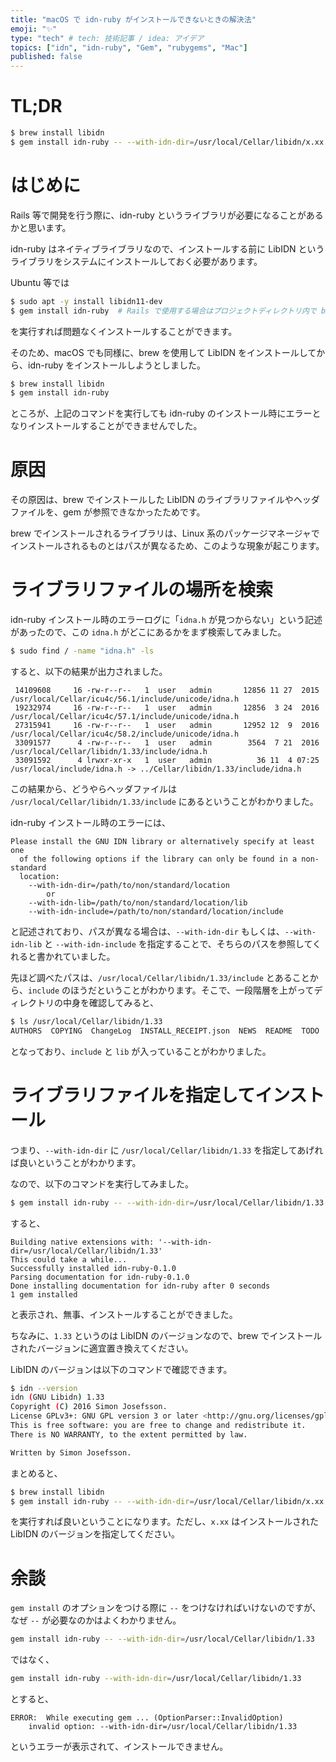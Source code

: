 ```yaml
---
title: "macOS で idn-ruby がインストールできないときの解決法"
emoji: "✨"
type: "tech" # tech: 技術記事 / idea: アイデア
topics: ["idn", "idn-ruby", "Gem", "rubygems", "Mac"]
published: false
---
```


# TL;DR

```bash
$ brew install libidn
$ gem install idn-ruby -- --with-idn-dir=/usr/local/Cellar/libidn/x.xx  # x.xx は LibIDN のバージョン
```

# はじめに
Rails 等で開発を行う際に、idn-ruby というライブラリが必要になることがあるかと思います。

idn-ruby はネイティブライブラリなので、インストールする前に LibIDN というライブラリをシステムにインストールしておく必要があります。

Ubuntu 等では

```bash
$ sudo apt -y install libidn11-dev
$ gem install idn-ruby  # Rails で使用する場合はプロジェクトディレクトリ内で bundle install
```

を実行すれば問題なくインストールすることができます。

そのため、macOS でも同様に、brew を使用して LibIDN をインストールしてから、idn-ruby をインストールしようとしました。

```bash
$ brew install libidn
$ gem install idn-ruby
```

ところが、上記のコマンドを実行しても idn-ruby のインストール時にエラーとなりインストールすることができませんでした。

# 原因
その原因は、brew でインストールした LibIDN のライブラリファイルやヘッダファイルを、gem が参照できなかったためです。

brew でインストールされるライブラリは、Linux 系のパッケージマネージャでインストールされるものとはパスが異なるため、このような現象が起こります。

# ライブラリファイルの場所を検索
idn-ruby インストール時のエラーログに「`idna.h` が見つからない」という記述があったので、この `idna.h` がどこにあるかをまず検索してみました。

```bash
$ sudo find / -name "idna.h" -ls
```

すると、以下の結果が出力されました。

```
 14109608     16 -rw-r--r--   1  user   admin       12856 11 27  2015 /usr/local/Cellar/icu4c/56.1/include/unicode/idna.h
 19232974     16 -rw-r--r--   1  user   admin       12856  3 24  2016 /usr/local/Cellar/icu4c/57.1/include/unicode/idna.h
 27315941     16 -rw-r--r--   1  user   admin       12952 12  9  2016 /usr/local/Cellar/icu4c/58.2/include/unicode/idna.h
 33091577      4 -rw-r--r--   1  user   admin        3564  7 21  2016 /usr/local/Cellar/libidn/1.33/include/idna.h
 33091592      4 lrwxr-xr-x   1  user   admin          36 11  4 07:25 /usr/local/include/idna.h -> ../Cellar/libidn/1.33/include/idna.h
```

この結果から、どうやらヘッダファイルは `/usr/local/Cellar/libidn/1.33/include` にあるということがわかりました。

idn-ruby インストール時のエラーには、

```
Please install the GNU IDN library or alternatively specify at least one
  of the following options if the library can only be found in a non-standard
  location:
    --with-idn-dir=/path/to/non/standard/location
        or
    --with-idn-lib=/path/to/non/standard/location/lib
    --with-idn-include=/path/to/non/standard/location/include
```

と記述されており、パスが異なる場合は、`--with-idn-dir` もしくは、`--with-idn-lib` と `--with-idn-include` を指定することで、そちらのパスを参照してくれると書かれていました。

先ほど調べたパスは、`/usr/local/Cellar/libidn/1.33/include` とあることから、`include` のほうだということがわかります。そこで、一段階層を上がってディレクトリの中身を確認してみると、

```bash
$ ls /usr/local/Cellar/libidn/1.33
AUTHORS  COPYING  ChangeLog  INSTALL_RECEIPT.json  NEWS  README  TODO  bin  include  lib  share
```

となっており、`include` と `lib` が入っていることがわかりました。

# ライブラリファイルを指定してインストール
つまり、`--with-idn-dir` に `/usr/local/Cellar/libidn/1.33` を指定してあげれば良いということがわかります。

なので、以下のコマンドを実行してみました。

```bash
$ gem install idn-ruby -- --with-idn-dir=/usr/local/Cellar/libidn/1.33
```

すると、

```
Building native extensions with: '--with-idn-dir=/usr/local/Cellar/libidn/1.33'
This could take a while...
Successfully installed idn-ruby-0.1.0
Parsing documentation for idn-ruby-0.1.0
Done installing documentation for idn-ruby after 0 seconds
1 gem installed
```

と表示され、無事、インストールすることができました。

ちなみに、`1.33` というのは LibIDN のバージョンなので、brew でインストールされたバージョンに適宜置き換えてください。

LibIDN のバージョンは以下のコマンドで確認できます。

```bash
$ idn --version
idn (GNU Libidn) 1.33
Copyright (C) 2016 Simon Josefsson.
License GPLv3+: GNU GPL version 3 or later <http://gnu.org/licenses/gpl.html>.
This is free software: you are free to change and redistribute it.
There is NO WARRANTY, to the extent permitted by law.

Written by Simon Josefsson.
```

まとめると、

```bash
$ brew install libidn
$ gem install idn-ruby -- --with-idn-dir=/usr/local/Cellar/libidn/x.xx
```

を実行すれば良いということになります。ただし、`x.xx` はインストールされた LibIDN のバージョンを指定してください。

# 余談
`gem install` のオプションをつける際に `--` をつけなければいけないのですが、なぜ `--` が必要なのかはよくわかりません。

```bash
gem install idn-ruby -- --with-idn-dir=/usr/local/Cellar/libidn/1.33
```

ではなく、

```bash
gem install idn-ruby --with-idn-dir=/usr/local/Cellar/libidn/1.33
```

とすると、

```
ERROR:  While executing gem ... (OptionParser::InvalidOption)
    invalid option: --with-idn-dir=/usr/local/Cellar/libidn/1.33
```

というエラーが表示されて、インストールできません。
